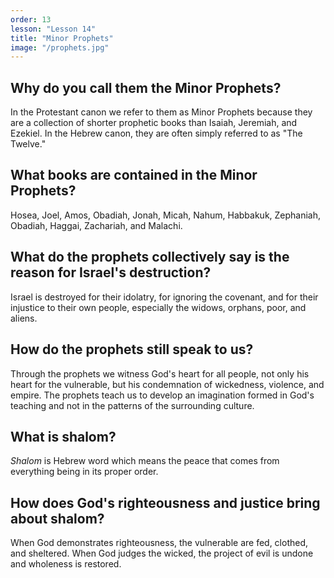 ```yaml
---
order: 13
lesson: "Lesson 14"
title: "Minor Prophets"
image: "/prophets.jpg"
---
```


## Why do you call them the Minor Prophets?

In the Protestant canon we refer to them as Minor Prophets because they are a collection of shorter prophetic books than Isaiah, Jeremiah, and Ezekiel. In the Hebrew canon, they are often simply referred to as "The Twelve."

## What books are contained in the Minor Prophets?

Hosea, Joel, Amos, Obadiah, Jonah, Micah, Nahum, Habbakuk, Zephaniah, Obadiah, Haggai, Zachariah, and Malachi.

## What do the prophets collectively say is the reason for Israel's destruction?

Israel is destroyed for their idolatry, for ignoring the covenant, and for their injustice to their own people, especially the widows, orphans, poor, and aliens.

## How do the prophets still speak to us?

Through the prophets we witness God's heart for all people, not only his heart for the vulnerable, but his condemnation of wickedness, violence, and empire. The prophets teach us to develop an imagination formed in God's teaching and not in the patterns of the surrounding culture.

## What is shalom?

_Shalom_ is Hebrew word which means the peace that comes from everything being in its proper order.

## How does God's righteousness and justice bring about shalom?

When God demonstrates righteousness, the vulnerable are fed, clothed, and sheltered. When God judges the wicked, the project of evil is undone and wholeness is restored.
